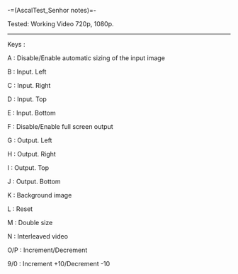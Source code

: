 -=(AscalTest_Senhor notes)=-

Tested: Working Video 720p, 1080p.

___
Keys :

A : Disable/Enable automatic sizing of the input image

B : Input. Left

C : Input. Right

D : Input. Top

E : Input. Bottom

F : Disable/Enable full screen output

G : Output. Left

H : Output. Right

I : Output. Top

J : Output. Bottom

K : Background image

L : Reset

M : Double size

N : Interleaved video

O/P : Increment/Decrement 

9/0 : Increment +10/Decrement -10

